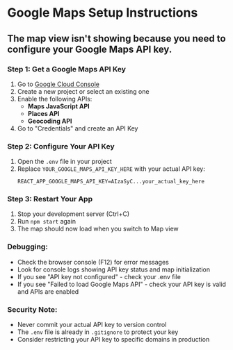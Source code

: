 # Google Maps Setup Instructions

## The map view isn't showing because you need to configure your Google Maps API key.

### Step 1: Get a Google Maps API Key
1. Go to [Google Cloud Console](https://console.cloud.google.com/)
2. Create a new project or select an existing one
3. Enable the following APIs:
   - **Maps JavaScript API**
   - **Places API**
   - **Geocoding API**
4. Go to "Credentials" and create an API Key

### Step 2: Configure Your API Key
1. Open the `.env` file in your project
2. Replace `YOUR_GOOGLE_MAPS_API_KEY_HERE` with your actual API key:
   ```
   REACT_APP_GOOGLE_MAPS_API_KEY=AIzaSyC...your_actual_key_here
   ```

### Step 3: Restart Your App
1. Stop your development server (Ctrl+C)
2. Run `npm start` again
3. The map should now load when you switch to Map view

### Debugging:
- Check the browser console (F12) for error messages
- Look for console logs showing API key status and map initialization
- If you see "API key not configured" - check your .env file
- If you see "Failed to load Google Maps API" - check your API key is valid and APIs are enabled

### Security Note:
- Never commit your actual API key to version control
- The `.env` file is already in `.gitignore` to protect your key
- Consider restricting your API key to specific domains in production